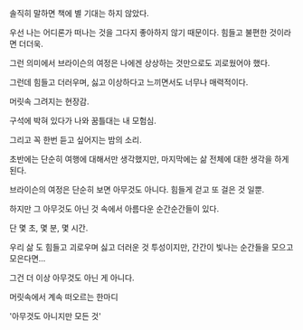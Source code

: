 솔직히 말하면 책에 별 기대는 하지 않았다.


우선 나는 어디론가 떠나는 것을 그다지 좋아하지 않기 때문이다. 힘들고 불편한 것이라면 더더욱.

그런 의미에서 브라이슨의 여정은 나에겐 상상하는 것만으로도 괴로웠어야 했다.



그런데 힘들고 더러우며, 싫고 이상하다고 느끼면서도
﻿너무나 매력적이다.


머릿속 그려지는 현장감.

구석에 박혀 있다가 나와 꿈틀대는 내 모험심.

그리고 꼭 한번 듣고 싶어지는 밤의 소리.



초반에는 단순히 여행에 대해서만 생각했지만, 마지막에는 삶 전체에 대한 생각을 하게 된다.



브라이슨의 여정은 단순히 보면 아무것도 아니다. 힘들게 걷고 또 걸은 것 일뿐.

하지만 그 아무것도 아닌 것 속에서 아름다운 순간순간들이 있다.

단 몇 초, 몇 분, 몇 시간.



우리 삶 도 힘들고 괴로우며 싫고 더러운 것 투성이지만, 간간이 빛나는 순간들을 모으고 모은다면...

그건 더 이상 아무것도 아닌 게 아니다.



머릿속에서 계속 떠오르는 한마디



'아무것도 아니지만 모든 것' 
